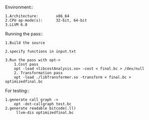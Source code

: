 Environment::

    1.Architecture:        x86_64
    2.CPU op-mode(s):      32-bit, 64-bit
    3.LLVM 6.0


Running the pass::

    1.Build the source 
    
    2.specify functions in input.txt
    
    3.Run the pass with opt->
        1.Cost pass
        opt -load <libcostAnalysis.so> -cost < final.bc > /dev/null
        2. Transformation pass
        opt -load ./libTransformer.so -transform < final.bc > optimizedfinal.bc

        
        
For testing::

    1.generate call graph ->
        opt -dot-callgraph test.bc
    2.generate readable bitcode(.ll)
         llvm-dis optimizedfinal.bc


    